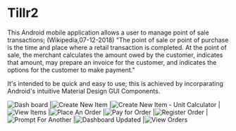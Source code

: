 # Tillr2
This Android mobile application allows a user to manage point of sale transactions; 
(Wikipedia,07-12-2018) "The point of sale or point of purchase is the time and place where a retail transaction is completed.
At the point of sale, the merchant calculates the amount owed by the customer, indicates that amount,
may prepare an invoice for the customer, and indicates the options for the customer to make payment."

It's intended to be quick and easy to use; this is achieved by incorparating Android's intuitive Material Design GUI Components.


![Dash board](https://github.com/wastedMynd/Tillr2/blob/master/wiki%20asserts/Screenshot%20(Dashboard).png) 
|![Create New Item](https://github.com/wastedMynd/Tillr2/blob/master/wiki%20asserts/Screenshot%20(CreateNewItem).png)
|![Create New Item - Unit Calculator](https://github.com/wastedMynd/Tillr2/blob/master/wiki%20asserts/Screenshot%20(CreateNewItem-Unit%20Calculator).png)
|![View Items](https://github.com/wastedMynd/Tillr2/blob/master/wiki%20asserts/Screenshot(ViewItems).png)
|![Place An Order](https://github.com/wastedMynd/Tillr2/blob/master/wiki%20asserts/Screenshot(PlaceAnOrder).png)
|![Pay for Order](https://github.com/wastedMynd/Tillr2/blob/master/wiki%20asserts/Screenshot(PlaceAnOrder%23Payment).png)
|![Register Order](https://github.com/wastedMynd/Tillr2/blob/master/wiki%20asserts/Screenshot(PlaceAnOrder%23Save).png)
|![Prompt For Another](https://github.com/wastedMynd/Tillr2/blob/master/wiki%20asserts/Screenshot(PlaceAnOrder%23Another).png)
|![Dashboard Updated](https://github.com/wastedMynd/Tillr2/blob/master/wiki%20asserts/Screenshot%20(Dashboard%23Updated).png)
|![View Orders](https://github.com/wastedMynd/Tillr2/blob/master/wiki%20asserts/Screenshot(ViewAllOrders).png)
